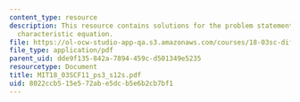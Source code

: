 ```yaml
---
content_type: resource
description: This resource contains solutions for the problem statements related to
  characteristic equation.
file: https://ol-ocw-studio-app-qa.s3.amazonaws.com/courses/18-03sc-differential-equations-fall-2011/8022ccb515e572abe5dcb5e6b2cb7bf1_MIT18_03SCF11_ps3_s12s.pdf
file_type: application/pdf
parent_uid: dde9f135-842a-7894-459c-d501349e5235
resourcetype: Document
title: MIT18_03SCF11_ps3_s12s.pdf
uid: 8022ccb5-15e5-72ab-e5dc-b5e6b2cb7bf1
---
```

